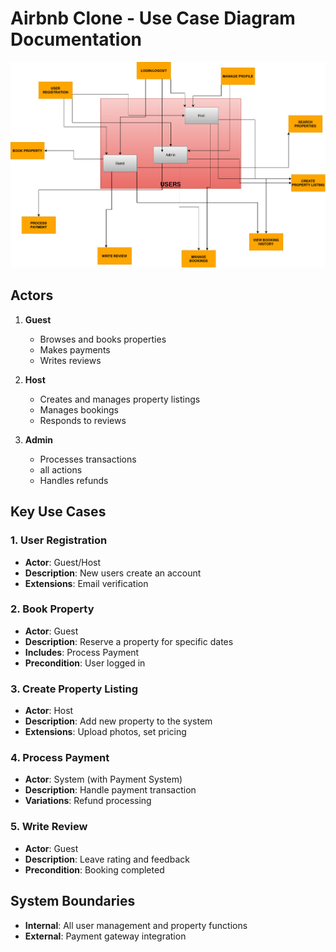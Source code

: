 # Airbnb Clone - Use Case Diagram Documentation
![Usecase diagram](./Usercasediagram.jpg)

## Actors
1. **Guest**
   - Browses and books properties
   - Makes payments
   - Writes reviews

2. **Host**
   - Creates and manages property listings
   - Manages bookings
   - Responds to reviews

3. **Admin**
   - Processes transactions
   - all actions
   - Handles refunds

## Key Use Cases

### 1. User Registration
- **Actor**: Guest/Host
- **Description**: New users create an account
- **Extensions**: Email verification

### 2. Book Property
- **Actor**: Guest
- **Description**: Reserve a property for specific dates
- **Includes**: Process Payment
- **Precondition**: User logged in

### 3. Create Property Listing
- **Actor**: Host
- **Description**: Add new property to the system
- **Extensions**: Upload photos, set pricing

### 4. Process Payment
- **Actor**: System (with Payment System)
- **Description**: Handle payment transaction
- **Variations**: Refund processing

### 5. Write Review
- **Actor**: Guest
- **Description**: Leave rating and feedback
- **Precondition**: Booking completed

## System Boundaries
- **Internal**: All user management and property functions
- **External**: Payment gateway integration
